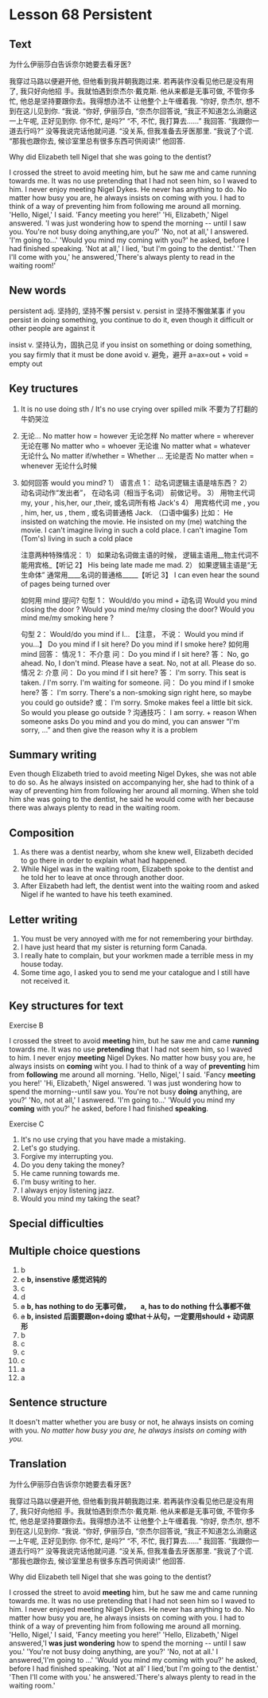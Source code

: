 # Lesson 68 Persistent

## Text

为什么伊丽莎白告诉奈尔她要去看牙医?

我穿过马路以便避开他, 但他看到我并朝我跑过来. 若再装作没看见他已是没有用了, 我只好向他招
手。我就怕遇到奈杰尔·戴克斯. 他从来都是无事可做, 不管你多忙, 他总是坚持要跟你去。我得想办法不
让他整个上午缠着我.
“你好, 奈杰尔, 想不到在这儿见到你. “我说.
“你好, 伊丽莎白, “奈杰尔回答说, “我正不知道怎么消磨这一上午呢, 正好见到你. 你不忙, 是吗?”
“不, 不忙, 我打算去……” 我回答.
“我跟你一道去行吗?” 没等我说完话他就问道.
“没关系, 但我准备去牙医那里. “我说了个谎.
“那我也跟你去, 候诊室里总有很多东西可供阅读!” 他回答.

Why did Elizabeth tell Nigel that she was going to the dentist?

I crossed the street to avoid meeting him, but he saw me and came running towards me.
It was no use pretending that I had not seen him, so I waved to him.
I never enjoy meeting Nigel Dykes. He never has anything to do.
No matter how busy you are, he always insists on coming with you.
I had to think of a way of preventing him from following me around all morning.
'Hello, Nigel,' I said. 'Fancy meeting you here!'
'Hi, Elizabeth,' Nigel answered. 'I was just wondering how to spend the morning -- until I saw you. You're not busy doing anything,are you?'
'No, not at all,' I answered. 'I'm going to...'
'Would you mind my coming with you?' he asked, before I had finished speaking.
'Not at all,' I lied, 'but I'm going to the dentist.'
'Then I'll come with you,' he answered,'There's always plenty to read in the waiting room!'

## New words

persistent adj. 坚持的, 坚持不懈 
persist v.  persist in 坚持不懈做某事 if you persist in doing something, you continue to do it, even though it difficult or other people are against it

insist v. 坚持认为，固执己见  if you insist on something or doing something, you say firmly that it must be done
avoid v. 避免，避开 a=ax=out + void = empty out

## Key tructures

1. It is no use doing sth / It's no use crying over spilled milk 不要为了打翻的牛奶哭泣
2. 无论...
    No matter how = however  无论怎样
    No matter where = wherever 无论在哪
    No matter who = whoever 无论谁
    No matter what = whatever　无论什么
    No matter if/whether = Whether ... 无论是否
    No matter when = whenever 无论什么时候
3. 如何回答 would you mind?
    1） 语言点 1： 动名词逻辑主语是啥东西？
    2） 动名词动作“发出者”， 在动名词（相当于名词） 前做记号。
    3） 用物主代词 my, your , his,her, our ,their, 或名词所有格 Jack's
    4） 用宾格代词 me , you , him, her, us , them , 或名词普通格 Jack. （口语中偏多)
    比如：
    He insisted on watching the movie.
    He insisted on my (me) watching the movie.
    I can't imagine living in such a cold place.
    I can't imagine Tom (Tom's) living in such a cold place

    注意两种特殊情况：
    1） 如果动名词做主语的时候， 逻辑主语用__物主代词不能用宾格_【听记 2】
    His being late made me mad.
    2） 如果逻辑主语是“无生命体” 通常用____名词的普通格_____【听记 3】
    I can even hear the sound of pages being turned over

    如何用 mind 提问?
    句型 1： Would/do you mind + 动名词
    Would you mind closing the door ?
    Would you mind me/my closing the door?
    Would you mind me/my smoking here ?

    句型 2： Would/do you mind if I... 【注意， 不说： Would you mind if you...】
    Do you mind if I sit here?
    Do you mind if I smoke here?
    如何用 mind 回答：
    情况 1： 不介意
    问： Do you mind if I sit here?
    答： No, go ahead.
    No, I don't mind. Please have a seat.
    No, not at all. Please do so.
    情况 2: 介意
    问： Do you mind if I sit here?
    答： I'm sorry. This seat is taken. / I'm sorry. I'm waiting for someone.
    问： Do you mind if I smoke here?
    答： I'm sorry. There's a non-smoking sign right here, so maybe you could go outside?
    或： I'm sorry. Smoke makes feel a little bit sick. So would you please go outside ?
    沟通技巧： I am sorry. + reason
    When someone asks Do you mind and you do mind, you can answer “I'm sorry, …” and then give
    the reason why it is a problem

## Summary writing

Even though Elizabeth tried to avoid meeting Nigel Dykes, she was not able to do so.
As he always insisted on accompanying her, she had to think of a way of preventing him from following her around  all morning.
When she told him she was going to the dentist, he said he would come with her because there was always plenty to read in the waiting room.

## Composition

1. As there was a dentist nearby, whom she knew well, Elizabeth decided to go there in order to explain what had happened.
2. While Nigel was in the waiting room, Elizabeth spoke to the dentist and he told her to leave at once through another door.
3. After Elizabeth had left, the dentist went into the waiting room and asked Nigel if he wanted to have his teeth examined.

## Letter writing

1. You must be very annoyed with me for not remembering your birthday.
2. I have just heard that my sister is returning form Canada.
3. I really hate to complain, but your workmen made a terrible mess in my house today.
4. Some time ago, I asked you to send me your catalogue and I still have not received it.

## Key structures for text

Exercise B

I crossed the street to avoid **meeting** him, but he saw me and came **running** towards me. It was no use **pretending** that I had not seem him, so I waved to him. I never enjoy **meeting** Nigel Dykes. No matter how busy you are, he always insists on **coming** wiht you. I had to think of a way of **preventing** him from **following** me around all morning. 'Hello, Nigel,' I said. 'Fancy **meeting** you here!' 
'Hi, Elizabeth,' Nigel answered. 'I was just wondering how to spend the morning--until saw you. You're not busy **doing** anything, are you?' 'No, not at all,' I asnwered. 'I'm going to...'
'Would you mind my **coming** with you?' he asked, before I had finished **speaking**.

Exercise C

1. It's no use crying that you have made a mistaking.
2. Let's go studying.
3. Forgive my interrupting you.
4. Do you deny taking the money?
5. He came running towards me.
6. I'm busy writing to her.
7. I always enjoy listening jazz.
8. Would you mind my taking the seat?

## Special difficulties

## Multiple choice questions

1. b
2. ~~c~~ **b, insenstive 感觉迟钝的**
3. c
4. d
5. ~~a~~ **b, has nothing to do 无事可做，　　a, has to do nothing 什么事都不做**
6. ~~a~~ **b, insisted 后面要跟on+doing 或that＋从句，一定要用should + 动词原形**
7. b
8. c
9. c
10. c
11. a
12. a

## Sentence structure

It doesn't matter whether you are busy or not, he always insists on coming with you.
*No matter how busy you are, he always insists on coming with you.*

## Translation

为什么伊丽莎白告诉奈尔她要去看牙医?

我穿过马路以便避开他, 但他看到我并朝我跑过来. 若再装作没看见他已是没有用了, 我只好向他招
手。我就怕遇到奈杰尔·戴克斯. 他从来都是无事可做, 不管你多忙, 他总是坚持要跟你去。我得想办法不
让他整个上午缠着我.
“你好, 奈杰尔, 想不到在这儿见到你. “我说.
“你好, 伊丽莎白, “奈杰尔回答说, “我正不知道怎么消磨这一上午呢, 正好见到你. 你不忙, 是吗?”
“不, 不忙, 我打算去……” 我回答.
“我跟你一道去行吗?” 没等我说完话他就问道.
“没关系, 但我准备去牙医那里. “我说了个谎.
“那我也跟你去, 候诊室里总有很多东西可供阅读!” 他回答.

Why did Elizabeth tell Nigel that she was going to the dentist?

I crossed the street to avoid **meeting** him, but he saw me and came running towards me.
It was no use pretending that I had not seen him so I waved to him.
I never enjoyed meeting Nigel Dykes. He never has anything to do.
No matter how busy you are, he always insists on coming with you.
I had to think of a way of preventing him from following me around all morning.
'Hello, Nigel,' I said, 'Fancy meeting you here!'
'Hello, Elizabeth,' Nigel answered,'I **was just wondering** how to spend the morning -- until I saw you.'
'You're not busy doing anything, are you?' 
'No, not at all.' I answered,'I'm going to ...'
'Would you mind my coming with you?' he asked, before I had finished speaking.
'Not at all' I lied,'but I'm going to the dentist.'
'Then I'll come with you.' he answered.'There's always plenty to read in the waiting room.'
